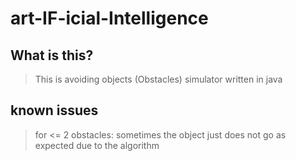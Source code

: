 # art-IF-icial-Intelligence

## What is this? 

> This is avoiding objects (Obstacles) simulator written in java

## known issues

> for <= 2 obstacles: sometimes the object just does not go as expected due to the algorithm 
